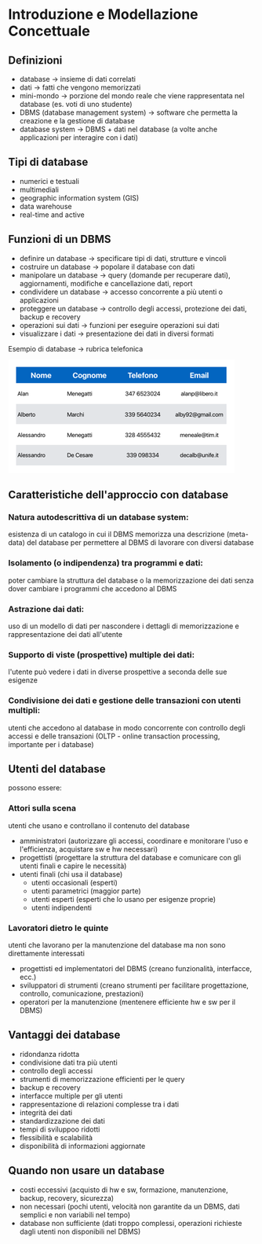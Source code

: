 # Introduzione e Modellazione Concettuale

## Definizioni
- database -> insieme di dati correlati
- dati -> fatti che vengono memorizzati
- mini-mondo -> porzione del mondo reale che viene rappresentata nel database (es. voti di uno studente)
- DBMS (database management system) -> software che permetta la creazione e la gestione di database
- database system -> DBMS + dati nel database (a volte anche applicazioni per interagire con i dati)

## Tipi di database
- numerici e testuali
- multimediali
- geographic information system (GIS)
- data warehouse
- real-time and active

## Funzioni di un DBMS
- definire un database -> specificare tipi di dati, strutture e vincoli
- costruire un database -> popolare il database con dati
- manipolare un database -> query (domande per recuperare dati), aggiornamenti, modifiche e cancellazione dati, report
- condividere un database -> accesso concorrente a più utenti o applicazioni
- proteggere un database -> controllo degli accessi, protezione dei dati, backup e recovery
- operazioni sui dati -> funzioni per eseguire operazioni sui dati
- visualizzare i dati -> presentazione dei dati in diversi formati

Esempio di database -> rubrica telefonica

![alt text](image/01_00.png)

## Caratteristiche dell'approccio con database
### Natura autodescrittiva di un database system:
esistenza di un catalogo in cui il DBMS memorizza una descrizione (meta-data) del database per permettere al DBMS di lavorare con diversi database
### Isolamento (o indipendenza) tra programmi e dati:
poter cambiare la struttura del database o la memorizzazione dei dati senza dover cambiare i programmi che accedono al DBMS
### Astrazione dai dati:
uso di un modello di dati per nascondere i dettagli di memorizzazione e rappresentazione dei dati all'utente
### Supporto di viste (prospettive) multiple dei dati:
l'utente può vedere i dati in diverse prospettive a seconda delle sue esigenze
### Condivisione dei dati e gestione delle transazioni con utenti multipli:
utenti che accedono al database in modo concorrente con controllo degli accessi e delle transazioni (OLTP - online transaction processing, importante per i database)

## Utenti del database
possono essere:
### Attori sulla scena
utenti che usano e controllano il contenuto del database

- amministratori (autorizzare gli accessi, coordinare e monitorare l'uso e l'efficienza, acquistare sw e hw necessari)
- progettisti (progettare la struttura del database e comunicare con gli utenti finali e capire le necessità)
- utenti finali (chi usa il database)
    - utenti occasionali (esperti)
    - utenti parametrici (maggior parte)
    - utenti esperti (esperti che lo usano per esigenze proprie)
    - utenti indipendenti

### Lavoratori dietro le quinte
utenti che lavorano per la manutenzione del database ma non sono direttamente interessati

- progettisti ed implementatori del DBMS (creano funzionalità, interfacce, ecc.)
- sviluppatori di strumenti (creano strumenti per facilitare progettazione, controllo, comunicazione, prestazioni)
- operatori per la manutenzione (mentenere efficiente hw e sw per il DBMS)

## Vantaggi dei database
- ridondanza ridotta
- condivisione dati tra più utenti
- controllo degli accessi
- strumenti di memorizzazione efficienti per le query
- backup e recovery
- interfacce multiple per gli utenti
- rappresentazione di relazioni complesse tra i dati
- integrità dei dati
- standardizzazione dei dati
- tempi di sviluppoo ridotti
- flessibilità e scalabilità
- disponibilità di informazioni aggiornate

## Quando non usare un database
- costi eccessivi (acquisto di hw e sw, formazione, manutenzione, backup, recovery, sicurezza)
- non necessari (pochi utenti, velocità non garantite da un DBMS, dati semplici e non variabili nel tempo)
- database non sufficiente (dati troppo complessi, operazioni richieste dagli utenti non disponibili nel DBMS)
